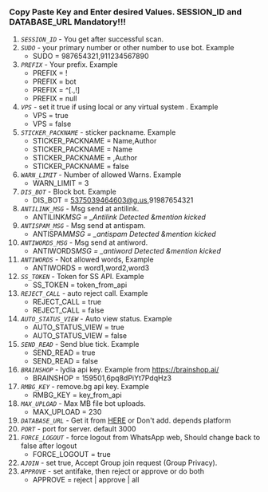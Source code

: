 ### Copy Paste Key and Enter desired Values. SESSION_ID and DATABASE_URL Mandatory!!!

1. _`SESSION_ID`_ - You get after successful scan.
2. _`SUDO`_ - your primary number or other number to use bot. Example
   - SUDO = 987654321,911234567890
3. _`PREFIX`_ - Your prefix. Example
   - PREFIX = !
   - PREFIX = bot
   - PREFIX = ^[.,!]
   - PREFIX = null
4. _`VPS`_ - set it true if using local or any virtual system . Example
   - VPS = true
   - VPS = false
5. _`STICKER_PACKNAME`_ - sticker packname. Example
   - STICKER_PACKNAME = Name,Author
   - STICKER_PACKNAME = Name
   - STICKER_PACKNAME = ,Author
   - STICKER_PACKNAME = false
6. _`WARN_LIMIT`_ - Number of allowed Warns. Example
   - WARN_LIMIT = 3
7. _`DIS_BOT`_ - Block bot. Example
   - DIS_BOT = 5375039464603@g.us,91987654321
8. _`ANTILINK_MSG`_ - Msg send at antilink.
   - ANTILINK*MSG = \_Antilink Detected &mention kicked*
9. _`ANTISPAM_MSG`_ - Msg send at antispam.
   - ANTISPAM*MSG = \_antispam Detected &mention kicked*
10. _`ANTIWORDS_MSG`_ - Msg send at antiword.
    - ANTIWORDS*MSG = \_antiword Detected &mention kicked*
11. _`ANTIWORDS`_ - Not allowed words, Example
    - ANTIWORDS = word1,word2,word3
12. _`SS_TOKEN`_ - Token for SS API. Example
    - SS_TOKEN = token_from_api
13. _`REJECT_CALL`_ - auto reject call. Example
    - REJECT_CALL = true
    - REJECT_CALL = false
14. _`AUTO_STATUS_VIEW`_ - Auto view status. Example
    - AUTO_STATUS_VIEW = true
    - AUTO_STATUS_VIEW = false
15. _`SEND_READ`_ - Send blue tick. Example
    - SEND_READ = true
    - SEND_READ = false
16. _`BRAINSHOP`_ - lydia api key. Example from https://brainshop.ai/
    - BRAINSHOP = 159501,6pq8dPiYt7PdqHz3
17. _`RMBG_KEY`_ - remove.bg api key. Example
    - RMBG_KEY = key_from_api
18. _`MAX_UPLOAD`_ - Max MB file bot uploads.
    - MAX_UPLOAD = 230
19. _`DATABASE_URL`_ - Get it from [HERE](https://github.com/lyfe00011/whatsapp-bot-md/wiki/DATABASE_URL) or Don't add. depends platform
20. _`PORT`_ - port for server. default 3000
21. _`FORCE_LOGOUT`_ - force logout from WhatsApp web, Should change back to false after logout
     - FORCE_LOGOUT = true
22. _`AJOIN`_ - set true, Accept Group join request (Group Privacy).
23. _`APPROVE`_ - set antifake, then reject or approve or do both 
     - APPROVE  = reject | approve | all